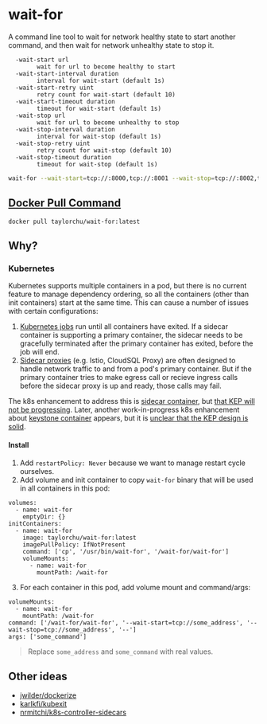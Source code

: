 # wait-for

A command line tool to wait for network healthy state to start another command, and then wait for network unhealthy state to stop it.

```
  -wait-start url
    	wait for url to become healthy to start
  -wait-start-interval duration
    	interval for wait-start (default 1s)
  -wait-start-retry uint
    	retry count for wait-start (default 10)
  -wait-start-timeout duration
    	timeout for wait-start (default 1s)
  -wait-stop url
    	wait for url to become unhealthy to stop
  -wait-stop-interval duration
    	interval for wait-stop (default 1s)
  -wait-stop-retry uint
    	retry count for wait-stop (default 10)
  -wait-stop-timeout duration
    	timeout for wait-stop (default 1s)
```

```bash
wait-for --wait-start=tcp://:8000,tcp://:8001 --wait-stop=tcp://:8002,tcp://:8003 -- sleep 60
```

## [Docker Pull Command](https://hub.docker.com/r/taylorchu/wait-for)

```
docker pull taylorchu/wait-for:latest
```

## Why?

### Kubernetes

Kubernetes supports multiple containers in a pod, but there is no current feature to manage dependency ordering, so all the containers (other than init containers) start at the same time. This can cause a number of issues with certain configurations:

1. [Kubernetes jobs](https://github.com/kubernetes/kubernetes/issues/25908) run until all containers have exited. If a sidecar container is supporting a primary container, the sidecar needs to be gracefully terminated after the primary container has exited, before the job will end.
2. [Sidecar proxies](https://github.com/GoogleCloudPlatform/cloud-sql-proxy/issues/128) (e.g. Istio, CloudSQL Proxy) are often designed to handle network traffic to and from a pod's primary container. But if the primary container tries to make egress call or recieve ingress calls before the sidecar proxy is up and ready, those calls may fail.

The k8s enhancement to address this is [sidecar container](https://github.com/kubernetes/enhancements/issues/753), but [that KEP will not be progressing](https://github.com/kubernetes/enhancements/issues/753#issuecomment-713471597). Later, another work-in-progress k8s enhancement about [keystone container](https://github.com/kubernetes/enhancements/issues/2872) appears, but it is [unclear that the KEP design is solid](https://github.com/kubernetes/enhancements/pull/2869#issuecomment-1270508226).

#### Install

1. Add `restartPolicy: Never` because we want to manage restart cycle ourselves.
2. Add volume and init container to copy `wait-for` binary that will be used in all containers in this pod:

```
volumes:
  - name: wait-for
    emptyDir: {}
initContainers:
  - name: wait-for
    image: taylorchu/wait-for:latest
    imagePullPolicy: IfNotPresent
    command: ['cp', '/usr/bin/wait-for', '/wait-for/wait-for']
    volumeMounts:
      - name: wait-for
        mountPath: /wait-for
```

3. For each container in this pod, add volume mount and command/args:

```
volumeMounts:
  - name: wait-for
    mountPath: /wait-for
command: ['/wait-for/wait-for', '--wait-start=tcp://some_address', '--wait-stop=tcp://some_address', '--']
args: ['some_command']
```

> Replace `some_address` and `some_command` with real values.

## Other ideas

- [jwilder/dockerize](https://github.com/jwilder/dockerize)
- [karlkfi/kubexit](https://github.com/karlkfi/kubexit)
- [nrmitchi/k8s-controller-sidecars](https://github.com/nrmitchi/k8s-controller-sidecars)
